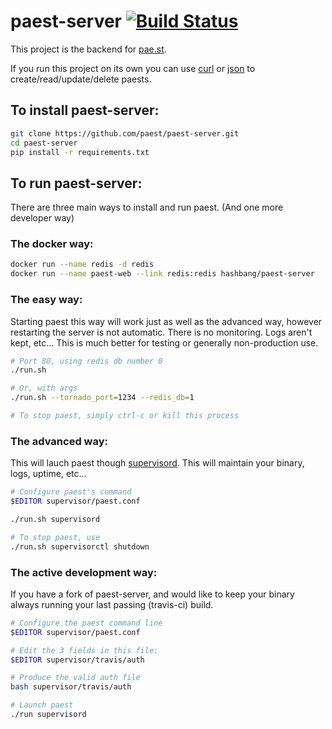 paest-server [![Build Status](https://travis-ci.org/paest/paest-server.png)](https://travis-ci.org/paest/paest-server)
============

This project is the backend for [pae.st](http://pae.st/).

If you run this project on its own you can use [curl](https://github.com/paest/paest-server/wiki/CLI-Usage) or [json](https://github.com/paest/paest-server/wiki/JSON-Usage) to create/read/update/delete paests.


To install paest-server:
------------------------
```bash
git clone https://github.com/paest/paest-server.git
cd paest-server
pip install -r requirements.txt
```

To run paest-server:
--------------------

There are three main ways to install and run paest. (And one more developer way)

### The docker way:

```bash
docker run --name redis -d redis
docker run --name paest-web --link redis:redis hashbang/paest-server
```

### The easy way:

Starting paest this way will work just as well as the advanced way, however restarting the server is not automatic. There is no monitoring. Logs aren't kept, etc... This is much better for testing or generally non-production use.
```bash
# Port 80, using redis db number 0
./run.sh

# Or, with args
./run.sh --tornado_port=1234 --redis_db=1

# To stop paest, simply ctrl-c or kill this process
```

### The advanced way:

This will lauch paest though [supervisord](http://supervisord.org/). This will maintain your binary, logs, uptime, etc...
```bash
# Configure paest's command
$EDITOR supervisor/paest.conf

./run.sh supervisord

# To stop paest, use
./run.sh supervisorctl shutdown
```

### The active development way:

If you have a fork of paest-server, and would like to keep your binary always running your last passing (travis-ci) build.
```bash
# Configure the paest command line
$EDITOR supervisor/paest.conf

# Edit the 3 fields in this file:
$EDITOR supervisor/travis/auth

# Produce the valid auth file
bash supervisor/travis/auth

# Launch paest
./run supervisord
```
